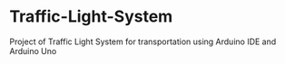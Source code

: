 # Traffic-Light-System
Project of Traffic Light System for transportation using Arduino IDE and Arduino Uno
